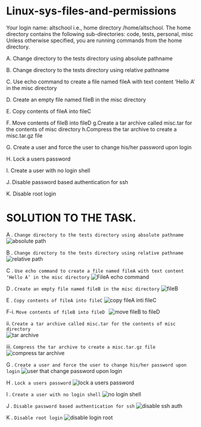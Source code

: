 # Linux-sys-files-and-permissions
Your login name: altschool i.e., home directory /home/altschool. The home directory contains the following sub-directories: code, tests, personal, misc Unless otherwise specified, you are running commands from the home directory.

 

A. Change directory to the tests directory using absolute pathname
 

B. Change directory to the tests directory using relative pathname
 

C. Use echo command to create a file named fileA with text content ‘Hello A’ in the misc directory
 

D. Create an empty file named fileB in the misc directory
 

E. Copy contents of fileA into fileC
 

F. Move contents of fileB into fileD g.Create a tar archive called misc.tar for the contents of misc directory h.Compress the tar archive to create a misc.tar.gz file
 

G. Create a user and force the user to change his/her password upon login
 

H. Lock a users password
 

I. Create a user with no login shell
 

J. Disable password based authentication for ssh
 

K. Disable root login

# SOLUTION TO THE TASK.
A . `Change directory to the tests directory using absolute pathname`
     ![absolute path](Screenshots/absolutepathname.png)

B . `Change directory to the tests directory using relative pathname`
    ![relative path](Screenshots/relativepath.png)

C . `Use echo command to create a file named fileA with text content ‘Hello A’ in the misc directory`
    ![FileA echo command](Screenshots/fileA.png)

D . `Create an empty file named fileB in the misc directory`
    ![fileB](Screenshots/fileB.png)

E . `Copy contents of fileA into fileC`
    ![copy fileA inti fileC](Screenshots/cpfafc.png)

F-i. `Move contents of fileB into fileD `
    ![move fileB to fileD](Screenshots/mv.png)

 ii. `Create a tar archive called misc.tar for the contents of misc directory`  
    ![tar archive](Screenshots/tar.png)

iii. `Compress the tar archive to create a misc.tar.gz file`   
    ![compress tar archive](Screenshots/gzip.png)

G . `Create a user and force the user to change his/her password upon login`
    ![user that change password upon login](Screenshots/chagecmd.png)

H . `Lock a users password`
    ![lock a users password](Screenshots/lock.png)

I . `Create a user with no login shell`
    ![no login shell](Screenshots/noshell.png)

J . `Disable password based authentication for ssh` 
    ![disable ssh auth](Screenshots/passwordauth.png)

K . `Disable root login`
    ![disable login root](Screenshots/permitrootlogin.png)       